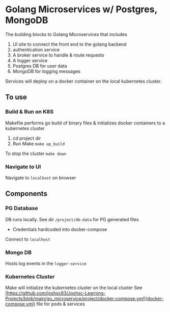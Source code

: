 # Golang Microservices w/ Postgres, MongoDB
The building blocks to Golang Microservices that includes 

1. UI site to connect the front end to the golang backend
2. authentication service
3. A broker service to handle & route requests
4. A logger service 
5. Postgres DB for user data
6. MongoDB for logging messages

Services will deploy on a docker container on the local kubernetes cluster. 

## To use

### Build & Run on K8S
Makefile performs go build of binary files & initializes docker containers to a kubernetes cluster

1. cd project dir
2. Run Make `make up_build`

To stop the cluster `make down`

### Navigate to UI
Navigate to `localhost` on browser

## Components

### PG Database
DB runs locally. See dir `/project/db-data` for PG generated files
- Credentials hardcoded into docker-compose

Connect to `localhost`

### Mongo DB
Hosts log events in the `logger-service`


### Kubernetes Cluster
Make will initialize the kubernetes cluster on the local cluster
See [https://github.com/joshsc63/Joshsc-Learning-Projects/blob/main/go_microservice/project/docker-compose.yml](docker-compose.yml) file for pods & services
